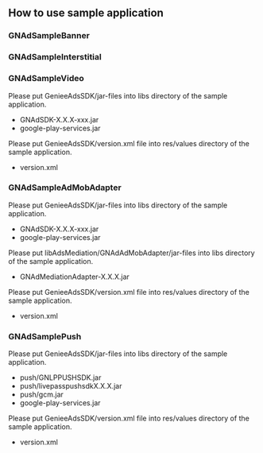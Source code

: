 ## How to use sample application

### GNAdSampleBanner
### GNAdSampleInterstitial
### GNAdSampleVideo
Please put GenieeAdsSDK/jar-files into libs directory of the sample application.
- GNAdSDK-X.X.X-xxx.jar
- google-play-services.jar

Please put GenieeAdsSDK/version.xml file into res/values directory of the sample application.
- version.xml


### GNAdSampleAdMobAdapter
Please put GenieeAdsSDK/jar-files into libs directory of the sample application.
- GNAdSDK-X.X.X-xxx.jar
- google-play-services.jar

Please put libAdsMediation/GNAdAdMobAdapter/jar-files into libs directory of the sample application.
- GNAdMediationAdapter-X.X.X.jar

Please put GenieeAdsSDK/version.xml file into res/values directory of the sample application.
- version.xml


### GNAdSamplePush
Please put GenieeAdsSDK/jar-files into libs directory of the sample application.
- push/GNLPPUSHSDK.jar
- push/livepasspushsdkX.X.X.jar
- push/gcm.jar
- google-play-services.jar

Please put GenieeAdsSDK/version.xml file into res/values directory of the sample application.
- version.xml
